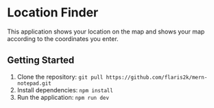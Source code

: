 # Location Finder

This application shows your location on the map and shows your map according to the coordinates you enter.


## Getting Started

1. Clone the repository: `git pull https://github.com/flaris2k/mern-notepad.git`
2. Install dependencies: `npm install`
3. Run the application: `npm run dev`




